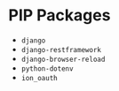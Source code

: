 # PIP Packages
- `django`
- `django-restframework`
- `django-browser-reload`
- `python-dotenv`
- `ion_oauth`